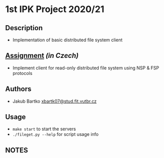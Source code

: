 # 1st IPK Project 2020/21

## Description
- Implementation of basic distributed file system client

## [Assignment](https://github.com/bix-1/IPK/blob/master/proj1/doc/assignment.pdf) *(in Czech)*
- Implement client for read-only distributed file system using NSP & FSP protocols

## Authors
- Jakub Bartko xbartk07@stud.fit.vutbr.cz

## Usage
- `make start` to start the servers
- `./fileget.py --help` for script usage info

## NOTES

